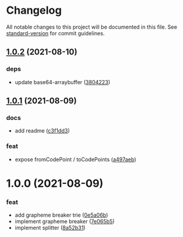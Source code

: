 # Changelog

All notable changes to this project will be documented in this file. See [standard-version](https://github.com/conventional-changelog/standard-version) for commit guidelines.

## [1.0.2](https://github.com/niklasvh/text-segmentation/compare/v1.0.1...v1.0.2) (2021-08-10)


### deps

* update base64-arraybuffer ([3804223](https://github.com/niklasvh/text-segmentation/commit/3804223855fa4f37e8c784dca5ce5113c33d3e27))



## [1.0.1](https://github.com/niklasvh/text-segmentation/compare/v1.0.0...v1.0.1) (2021-08-09)


### docs

* add readme ([c3f1dd3](https://github.com/niklasvh/text-segmentation/commit/c3f1dd31ef4880ad7b8ecab5155f7362d4d652d3))

### feat

* expose fromCodePoint / toCodePoints ([a497aeb](https://github.com/niklasvh/text-segmentation/commit/a497aeb75255fec597b8c4b0803e3b57d6a06a25))



# 1.0.0 (2021-08-09)


### feat

* add grapheme breaker trie ([0e5a06b](https://github.com/niklasvh/text-segmentation/commit/0e5a06b4ab7f1eef9cf7b01fc47bdb270c5704c0))
* implement grapheme breaker ([7e065b5](https://github.com/niklasvh/text-segmentation/commit/7e065b5b2484d2dcd06efc487d938289c197fee0))
* implement splitter ([8a52b31](https://github.com/niklasvh/text-segmentation/commit/8a52b318368ea994b245daf4ac056319ee697f24))
